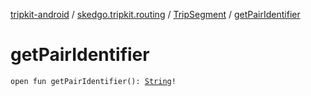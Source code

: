 [tripkit-android](../../index.md) / [skedgo.tripkit.routing](../index.md) / [TripSegment](index.md) / [getPairIdentifier](./get-pair-identifier.md)

# getPairIdentifier

`open fun getPairIdentifier(): `[`String`](https://kotlinlang.org/api/latest/jvm/stdlib/kotlin/-string/index.html)`!`